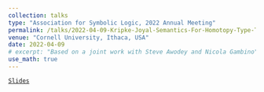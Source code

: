 ```yaml
---
collection: talks
type: "Association for Symbolic Logic, 2022 Annual Meeting"
permalink: /talks/2022-04-09-Kripke-Joyal-Semantics-For-Homotopy-Type-Theory
venue: "Cornell University, Ithaca, USA"
date: 2022-04-09
# excerpt: "Based on a joint work with Steve Awodey and Nicola Gambino"
use_math: true
---
```


<a href="/files/CT/kjshott_ASL.pdf" target="_blank"> `Slides` </a>



